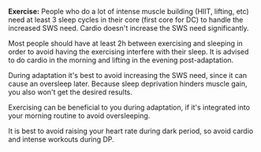 **Exercise:**
People who do a lot of intense muscle building (HIIT, lifting, etc) need at least 3 sleep cycles in their core (first core for DC) to handle the increased SWS need. Cardio doesn't increase the SWS need significantly.

Most people should have at least 2h between exercising and sleeping in order to avoid having the exercising interfere with their sleep.
It is advised to do cardio in the morning and lifting in the evening post-adaptation. 

During adaptation it's best to avoid increasing the SWS need, since it can cause an oversleep later. Because sleep deprivation hinders muscle gain, you also won't get the desired results.

Exercising can be beneficial to you during adaptation, if it's integrated into your morning routine to avoid oversleeping.

It is best to avoid raising your heart rate during dark period, so avoid cardio and intense workouts during DP.
